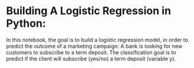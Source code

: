 # Building A Logistic Regression in Python:

In this notebook, the goal is to build a logistic regression model, in order to predict the outcome of a marketing campaign: A bank is looking for new customers to subscribe to a term deposit.  The classification goal is to predict if the client will subscribe (yes/no) a term deposit (variable y).


